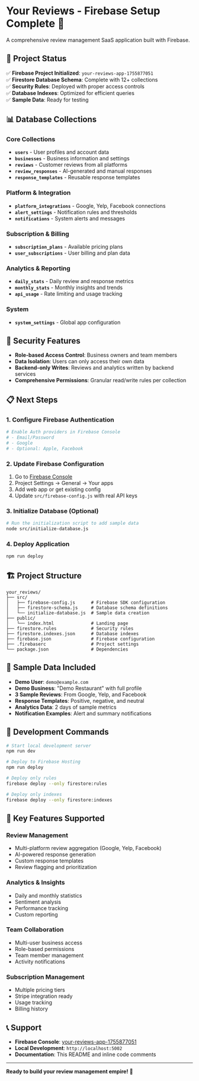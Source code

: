 # Your Reviews - Firebase Setup Complete 🎉

A comprehensive review management SaaS application built with Firebase.

## 🚀 Project Status

✅ **Firebase Project Initialized**: `your-reviews-app-1755877051`  
✅ **Firestore Database Schema**: Complete with 12+ collections  
✅ **Security Rules**: Deployed with proper access controls  
✅ **Database Indexes**: Optimized for efficient queries  
✅ **Sample Data**: Ready for testing  

## 📊 Database Collections

### Core Collections
- **`users`** - User profiles and account data
- **`businesses`** - Business information and settings
- **`reviews`** - Customer reviews from all platforms
- **`review_responses`** - AI-generated and manual responses
- **`response_templates`** - Reusable response templates

### Platform & Integration
- **`platform_integrations`** - Google, Yelp, Facebook connections
- **`alert_settings`** - Notification rules and thresholds
- **`notifications`** - System alerts and messages

### Subscription & Billing
- **`subscription_plans`** - Available pricing plans
- **`user_subscriptions`** - User billing and plan data

### Analytics & Reporting
- **`daily_stats`** - Daily review and response metrics
- **`monthly_stats`** - Monthly insights and trends
- **`api_usage`** - Rate limiting and usage tracking

### System
- **`system_settings`** - Global app configuration

## 🔐 Security Features

- **Role-based Access Control**: Business owners and team members
- **Data Isolation**: Users can only access their own data
- **Backend-only Writes**: Reviews and analytics written by backend services
- **Comprehensive Permissions**: Granular read/write rules per collection

## 📋 Next Steps

### 1. Configure Firebase Authentication
```bash
# Enable Auth providers in Firebase Console
# - Email/Password
# - Google
# - Optional: Apple, Facebook
```

### 2. Update Firebase Configuration
1. Go to [Firebase Console](https://console.firebase.google.com/project/your-reviews-app-1755877051/overview)
2. Project Settings → General → Your apps
3. Add web app or get existing config
4. Update `src/firebase-config.js` with real API keys

### 3. Initialize Database (Optional)
```bash
# Run the initialization script to add sample data
node src/initialize-database.js
```

### 4. Deploy Application
```bash
npm run deploy
```

## 🏗️ Project Structure

```
your_reviews/
├── src/
│   ├── firebase-config.js      # Firebase SDK configuration
│   ├── firestore-schema.js     # Database schema definitions
│   └── initialize-database.js  # Sample data creation
├── public/
│   └── index.html              # Landing page
├── firestore.rules             # Security rules
├── firestore.indexes.json      # Database indexes
├── firebase.json               # Firebase configuration
├── .firebaserc                 # Project settings
└── package.json                # Dependencies
```

## 📱 Sample Data Included

- **Demo User**: `demo@example.com`
- **Demo Business**: "Demo Restaurant" with full profile
- **3 Sample Reviews**: From Google, Yelp, and Facebook
- **Response Templates**: Positive, negative, and neutral
- **Analytics Data**: 2 days of sample metrics
- **Notification Examples**: Alert and summary notifications

## 🔧 Development Commands

```bash
# Start local development server
npm run dev

# Deploy to Firebase Hosting
npm run deploy

# Deploy only rules
firebase deploy --only firestore:rules

# Deploy only indexes
firebase deploy --only firestore:indexes
```

## 🌟 Key Features Supported

### Review Management
- Multi-platform review aggregation (Google, Yelp, Facebook)
- AI-powered response generation
- Custom response templates
- Review flagging and prioritization

### Analytics & Insights
- Daily and monthly statistics
- Sentiment analysis
- Performance tracking
- Custom reporting

### Team Collaboration
- Multi-user business access
- Role-based permissions
- Team member management
- Activity notifications

### Subscription Management
- Multiple pricing tiers
- Stripe integration ready
- Usage tracking
- Billing history

## 📞 Support

- **Firebase Console**: [your-reviews-app-1755877051](https://console.firebase.google.com/project/your-reviews-app-1755877051/overview)
- **Local Development**: `http://localhost:5002`
- **Documentation**: This README and inline code comments

---

**Ready to build your review management empire!** 🚀

